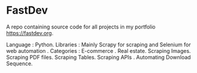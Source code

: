 # FastDev
 A repo containing source code for all projects in my portfolio https://fastdev.org.
 
 Language : Python.
 Libraries : Mainly Scrapy for scraping and Selenium for web automation .
Categories :
 E-commerce .
 Real estate.
 Scraping Images.
 Scraping PDF files.
 Scraping Tables.
 Scraping APIs .
 Automating Download Sequence.
